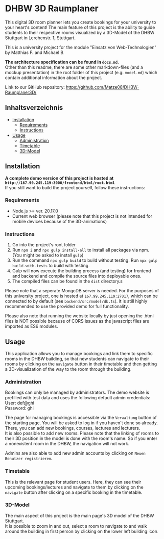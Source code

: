 # DHBW 3D Raumplaner
This digital 3D room planner lets you create bookings for your university to your heart's content! The main feature of this project is the ability to guide students to their respective rooms visualized by a 3D-Model of the DHBW Stuttgart in Lerchenstr. 1, Stuttgart.

This is a university project for the module "Einsatz von Web-Technologien" by Matthias F. and Michael B.   

**The architecture specification can be found in `docs.md`.**   
Other than this readme, there are some other markdown-files (and a mockup presentation) in the root folder of this project (e.g. `model.md`) which contain additional information about the project.    

Link to our GitHub repository: https://github.com/Matze08/DHBW-Raumplaner3D/    

## Inhaltsverzeichnis
- [Installation](#installation)
  - [Requirements](#requirements)
  - [Instructions](#instructions)
- [Usage](#usage)
  - [Administration](#administration)
  - [Timetable](#timetable)
  - [3D-Model](#3d-model)

## Installation
**A complete demo version of this project is hosted at `http://167.99.245.119:3000/frontend/html/root.html`**    
If you still want to build the project yourself, follow these instructions:

### Requirements
* Node.js >= ver. 20.17.0
* Current web browser (please note that this project is not intended for mobile devices because of the 3D-animations)

### Instructions
1. Go into the project's root folder
2. Run `npm i` and `npx gulp install-all` to install all packages via npm. (You might be asked to install `gulp`)
2. Run the command `npx gulp build` to build without testing. Run `npx gulp build-with-tests` to build with testing. 
3. Gulp will now execute the building process (and testing) for frontend and backend and compile the source files into deployable ones.
4. The compiled files can be found in the `dist` directory.s

Please note that a seperate MongoDB server is needed. For the purposes of this university project, one is hosted at `167.99.245.119:27017`, which can be  connected to by default (see `backend/src/model/db.ts`). It is still highly recommended to use the provided demo for full functionality.    

Please also note that running the website locally by just opening the .html files is NOT possible because of CORS issues as the javascript files are imported as ES6 modules.

## Usage
This application allows you to manage bookings and link them to specific rooms in the DHBW building, so that new students can navigate to their rooms by clicking on the `navigate` button in their timetable and then getting a 3D-visualization of the way to the room through the building.   

### Administration
Bookings can only be managed by administrators. The demo website is prefilled with test data and uses the following default admin credentials:    
User: def@ghi   
Password: ghi   

The page for managing bookings is accessible via the `Verwaltung` button of the starting page. You will be asked to log in if you haven't done so already. There, you can add new bookings, courses, lectures and lecturers.    
It is also possible to add new rooms. Please note that the linking of rooms to their 3D position in the model is done with the room's name. So if you enter a nonexistent room in the DHBW, the navigation will not work.    

Admins are also able to add new admin accounts by clicking on `Neuen Benutzer registrieren`.

### Timetable
This is the relevant page for student users. Here, they can see their upcoming bookings/lectures and navigate to them by clicking on the `navigate` button after clicking on a specific booking in the timetable.

### 3D-Model
The main aspect of this project is the main page's 3D model of the DHBW Stuttgart.   
It is possible to zoom in and out, select a room to navigate to and walk around the building in first person by clicking on the lower left building icon.
